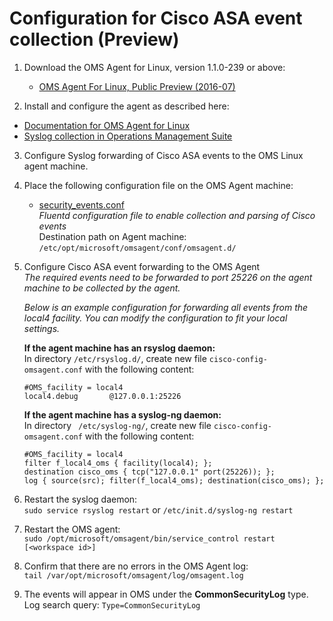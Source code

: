 # Configuration for Cisco ASA event collection (Preview)

1. Download the OMS Agent for Linux, version 1.1.0-239 or above:  
	* [OMS Agent For Linux, Public Preview (2016-07)](https://github.com/Microsoft/OMS-Agent-for-Linux/releases/tag/v1.1.0-239)    

2. Install and configure the agent as described here:  
  * [Documentation for OMS Agent for Linux](https://github.com/Microsoft/OMS-Agent-for-Linux)  
  * [Syslog collection in Operations Management Suite](https://blogs.technet.microsoft.com/msoms/2016/05/12/syslog-collection-in-operations-management-suite/)  

3. Configure Syslog forwarding of Cisco ASA events to the OMS Linux agent machine.

4. Place the following configuration file on the OMS Agent machine:  
	* [security_events.conf](https://github.com/Microsoft/OMS-Agent-for-Linux/blob/master/installer/conf/omsagent.d/security_events.conf)  
	_Fluentd configuration file to enable collection and parsing of Cisco events_  
	Destination path on Agent machine: ```/etc/opt/microsoft/omsagent/conf/omsagent.d/```  

  
5. Configure Cisco ASA event forwarding to the OMS Agent  
	*The required events need to be forwarded to port 25226 on the agent machine to be collected by the agent.*

	*Below is an example configuration for forwarding all events from the local4 facility. You can modify the configuration to fit your local settings.* 
	
	  **If the agent machine has an rsyslog daemon:**  
	  In directory ```/etc/rsyslog.d/```, create new file ```cisco-config-omsagent.conf``` with the following content:
	```
	#OMS_facility = local4
	local4.debug       @127.0.0.1:25226
	```  
	
	
	  **If the agent machine has a syslog-ng daemon:**  
	  In directory ``` /etc/syslog-ng/```, create new file ```cisco-config-omsagent.conf``` with the following content:
	```
	#OMS_facility = local4
	filter f_local4_oms { facility(local4); };
	destination cisco_oms { tcp("127.0.0.1" port(25226)); };
	log { source(src); filter(f_local4_oms); destination(cisco_oms); };
	```

6. Restart the syslog daemon:  
```sudo service rsyslog restart``` or ```/etc/init.d/syslog-ng restart```


7. Restart the OMS agent:  
```sudo /opt/microsoft/omsagent/bin/service_control restart [<workspace id>]```


8. Confirm that there are no errors in the OMS Agent log:  
```tail /var/opt/microsoft/omsagent/log/omsagent.log```

9. The events will appear in OMS under the **CommonSecurityLog** type.  
Log search query: ```Type=CommonSecurityLog```
